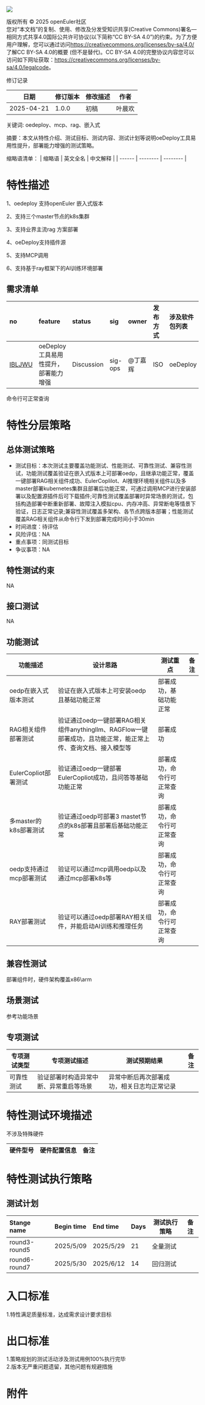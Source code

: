 ![](./images/image.png)

版权所有 © 2025 openEuler社区  
您对“本文档”的复制、使用、修改及分发受知识共享(Creative Commons)署名—相同方式共享4.0国际公共许可协议(以下简称“CC BY-SA
4.0”)的约束。为了方便用户理解，您可以通过访问<https://creativecommons.org/licenses/by-sa/4.0/>了解CC BY-SA 4.0的概要 (但不是替代)。CC BY-SA
4.0的完整协议内容您可以访问如下网址获取：<https://creativecommons.org/licenses/by-sa/4.0/legalcode>。

 修订记录

| 日期 | 修订版本     | 修改描述  | 作者 |
| ---- | ----------- | -------- | ---- |
| 2025-04-21 |  1.0.0    |  初稿     | 叶晨欢 |

关键词:  oedeploy、mcp、rag、嵌入式

摘要：本文从特性介绍、测试目标、测试内容、测试计划等说明oeDeploy工具易用性提升，部署能力增强的测试策略。

缩略语清单：
| 缩略语 | 英文全名 | 中文解释 |
| ------ | -------- | -------- |

# 特性描述
<!-- 主要介绍特性实现的背景、功能以及作用 -->

1、oedeploy 支持openEuler 嵌入式版本

2、支持三个master节点的k8s集群

3、支持业界主流rag 方案部署

4、oeDeploy支持插件源

5、支持MCP调用

6、支持基于ray框架下的AI训练环境部署


## 需求清单
|no|feature|status|sig|owner|发布方式|涉及软件包列表|
|:----|:---|:---|:--|:----|:----|:----|
|[IBLJWU](https://gitee.com/openeuler/release-management/issues/IC60AT?from=project-issue)| oeDeploy工具易用性提升，部署能力增强| Discussion |  sig-ops | 	@丁嘉辉 | ISO  | oeDeploy |
命令行可正常查询 


# 特性分层策略
## 总体测试策略
<!-- 主要描述特性的整体测试策略，主要开展哪些测试(接口/功能/场景/专项) -->

- 测试目标：本次测试主要覆盖功能测试、性能测试、可靠性测试、兼容性测试，功能测试覆盖验证在嵌入式版本上可部署oedp，且继承功能正常，覆盖一键部署RAG相关组件成功、EulerCoplilot、AI推理环境相关组件以及多master部署kubernetes集群且部署后功能正常，可通过调用MCP进行安装部署以及配置源插件后可下载插件;可靠性测试覆盖部署时异常场景的测试，包括构造部署中断重新部署、故障注入模拟cpu、内存冲高、异常断电等情景下验证，日志正常记录;兼容性测试覆盖多架构、各节点跨版本部署；性能测试覆盖RAG相关组件从命令行下发到部署完成时间小于30min
- 时间进度：待评估
- 风险评估：NA
- 重点事项：同测试目标
- 争议事项：NA

## 特性测试约束
<!-- 主要描述特性测试的约束条件 -->

NA

## 接口测试
<!-- 主要描述接口级测试策略及测试设计思路 -->

NA

## 功能测试
<!-- 主要描述特性提供的功能的测试策略及测试思路 -->

| 功能描述 | 设计思路 | 测试重点 | 备注 |
| ------- | ------- | ------- | ---- |
| oedp在嵌入式版本测试| 验证在嵌入式版本上可安装oedp且基础功能正常 |   部署成功，基础功能正常  | |
| RAG相关组件部署测试 | 验证通过oedp一键部署RAG相关组件anythingllm、RAGFlow一键部署成功，且功能正常，能正常上传、查询文档、接入模型等| 部署成功 |      |
| EulerCopliot部署测试| 验证通过oedp一键部署EulerCopliot成功，且问答等基础功能正常 |   部署成功，命令行可正常查询 | |
| 多master的k8s部署测试| 验证通过oedp可部署3 mastet节点的k8s部署且部署后基础功能正常 |   部署成功，命令行可正常查询   | |
| oedp支持通过mcp部署测试| 验证可以通过mcp调用oedp以及通过mcp部署k8s等 |   部署成功，命令行可正常查询   | |
| RAY部署测试| 验证可以通过oedp部署RAY相关组件，并能启动AI训练和推理任务 |   部署成功，命令行可正常查询   | |

## 兼容性测试
部署组件时，硬件架构覆盖x86\arm

## 场景测试
<!-- 主要描述对特性使用的主要场景的测试策略及测试思路 -->

参考功能场景

## 专项测试
<!-- 主要描述其他专项测试,如安全测试 稳定性测试 性能测试 兼容性测试等 -->

| 专项测试类型 |专项测试描述 | 测试预期结果 | 备注|
| -------- | ------------ | ---- |----|
| 可靠性测试 |验证部署时构造异常中断、异常重启等场景 | 异常中断后再次部署成功，相关日志均正常记录  | |



# 特性测试环境描述
<!-- 主要描述执行测试的硬件信息 -->
不涉及特殊硬件

| 硬件型号 | 硬件配置信息 | 备注 |
| -------- | ------------ | ---- |

# 特性测试执行策略

## 测试计划
<!-- 测试执行策略主要描述该轮次执行的分层策略中的测试项 -->

| Stange name   | Begin time | End time   | Days | 测试执行策略                   | 备注   |
| :------------ | :--------- | :--------- | ---- | ----------------------------- | ------ |
|     round3-round5     |  2025/5/09        |2025/5/29       |     21|                    全量测试           |        |
|     round6-round7         |   2025/5/30        |  2025/6/12        |14      |   回归测试                           |        |

# 入口标准  
1.特性满足质量标准，达成需求设计要求目标

# 出口标准  
1.策略规划的测试活动涉及测试用例100%执行完毕  
2.版本无严重问题遗留，其他问题有规避措施

# 附件

